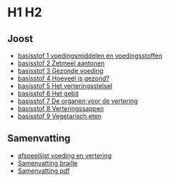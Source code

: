 # H1 H2

## Joost

* [basisstof 1 voedingsmiddelen en voedingsstoffen](https://www.youtube.com/watch?v=kwDoL2pJEiU)
* [basisstof 2 Zetmeel aantonen](https://www.youtube.com/watch?v=7g6pLy7dbhA)
* [basisstof 3 Gezonde voeding](https://www.youtube.com/watch?v=3e3q5EToKL4)
* [basisstof 4 Hoeveel is gezond?](https://www.youtube.com/watch?v=5n4BnZsrKYc)
* [basisstof 5 Het verteringsstelsel](https://www.youtube.com/watch?v=GipxZjvfLvo)
* [basisstof 6 Het gebit](https://www.youtube.com/watch?v=MxjHhSrzqYc)
* [basisstof 7 De organen voor de vertering](https://www.youtube.com/watch?v=kW4jcQ8MGYs)
* [basisstof 8 Verteringssappen](https://www.youtube.com/watch?v=lLmil2OO3C8)
* [basisstof 9 Vegetarisch eten](https://www.youtube.com/watch?v=38tdsFzW3xw)


## Samenvatting
- [afspeellijst voeding en vertering](https://www.youtube.com/playlist?list=PLr1tx9agautHT07xJ9TDM2o6JoPhsj5_O)
- [Samenvatting braille](samenvattingen/ho/voedingenvertering.md)
- [Samenvatting pdf](samenvattingen/ho/Bvj_2hv_th2_samenvatting.pdf)


<!--
2. [basisstof vara 2](h2a-t2b-2)
3. [basisstof vara 3](h2a-t2b-3)
4. [basisstof vara 4](h2a-t2b-4)
5. [basisstof vara 5](h2a-t2b-5)
6. [basisstof vara 6](h2a-t2b-6)
7. [basisstof vara 7](h2a-t2b-7)
8. [basisstof vara 8](h2a-t2b-8)
9. [basisstof vara 9](h2a-t2b-9)
10. [basisstof vara 10](h2a-t2b-10)

-->


<!--
## joost afspeellijst

- [afspeellijst](https://youtube.com/playlist?list=PLr1tx9agautHT07xJ9TDM2o6JoPhsj5_O&si=0dOz2P1_czXb2kqR)
	
<!--
2. [Video 2](https://www.youtube.com/watch?v=7g6pLy7dbhA)
3. [Video 3](https://www.youtube.com/watch?v=3e3q5EToKL4)
4. [Video 4](https://www.youtube.com/watch?v=5n4BnZsrKYc)
5. [Video 5](https://www.youtube.com/watch?v=GipxZjvfLvo)
6. [Video 6](https://www.youtube.com/watch?v=MxjHhSrzqYc)
7. [Video 7](https://www.youtube.com/watch?v=kW4jcQ8MGYs)
8. [Video 8](https://www.youtube.com/watch?v=lLmil2OO3C8)
9. [Video 9](https://www.youtube.com/watch?v=38tdsFzW3xw)
10. -->

<!--

## Samenvatting

- [Samenvatting braille](samenvattingen/ho/voedingenvertering.md)
- [Samenvatting pdf](samenvattingen/ho/Bvj_2hv_th2_samenvatting.pdf)

-->









